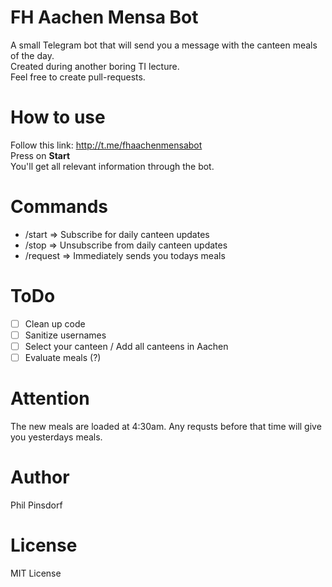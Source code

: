 # FH Aachen Mensa Bot
A small Telegram bot that will send you a message with the canteen meals of the day. \
Created during another boring TI lecture. \
Feel free to create pull-requests.

# How to use
Follow this link: http://t.me/fhaachenmensabot \
Press on **Start** \
You'll get all relevant information through the bot.

# Commands
- /start => Subscribe for daily canteen updates
- /stop => Unsubscribe from daily canteen updates
- /request => Immediately sends you todays meals

# ToDo
- [ ] Clean up code
- [ ] Sanitize usernames
- [ ] Select your canteen / Add all canteens in Aachen
- [ ] Evaluate meals (?)

# Attention
The new meals are loaded at 4:30am. Any requsts before that time will give you yesterdays meals.

# Author
Phil Pinsdorf

# License
MIT License
